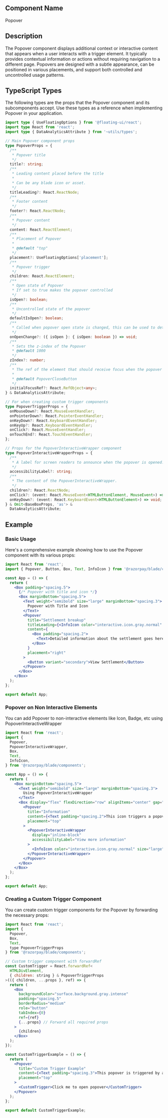 ## Component Name

Popover

## Description

The Popover component displays additional context or interactive content that appears when a user interacts with a trigger element. It typically provides contextual information or actions without requiring navigation to a different page. Popovers are designed with a subtle appearance, can be positioned in various placements, and support both controlled and uncontrolled usage patterns.

## TypeScript Types

The following types are the props that the Popover component and its subcomponents accept. Use these types as a reference when implementing Popover in your application.

```typescript
import type { UseFloatingOptions } from '@floating-ui/react';
import type React from 'react';
import type { DataAnalyticsAttribute } from '~utils/types';

// Main Popover component props
type PopoverProps = {
  /**
   * Popover title
   */
  title?: string;
  /**
   * Leading content placed before the title
   *
   * Can be any blade icon or asset.
   */
  titleLeading?: React.ReactNode;
  /**
   * Footer content
   */
  footer?: React.ReactNode;
  /**
   * Popover content
   */
  content: React.ReactElement;
  /**
   * Placement of Popover
   *
   * @default "top"
   */
  placement?: UseFloatingOptions['placement'];
  /**
   * Popover trigger
   */
  children: React.ReactElement;
  /**
   * Open state of Popover
   * If set to true makes the popover controlled
   */
  isOpen?: boolean;
  /**
   * Uncontrolled state of the popover
   */
  defaultIsOpen?: boolean;
  /**
   * Called when popover open state is changed, this can be used to detect when popover opens or closed
   */
  onOpenChange?: ({ isOpen }: { isOpen: boolean }) => void;
  /**
   * Sets the z-index of the Popover
   * @default 1000
   */
  zIndex?: number;
  /**
   * The ref of the element that should receive focus when the popover opens.
   *
   * @default PopoverCloseButton
   */
  initialFocusRef?: React.RefObject<any>;
} & DataAnalyticsAttribute;

// For when creating custom trigger components
type PopoverTriggerProps = {
  onMouseDown?: React.MouseEventHandler;
  onPointerDown?: React.PointerEventHandler;
  onKeyDown?: React.KeyboardEventHandler;
  onKeyUp?: React.KeyboardEventHandler;
  onClick?: React.MouseEventHandler;
  onTouchEnd?: React.TouchEventHandler;
};

// Props for the PopoverInteractiveWrapper component
type PopoverInteractiveWrapperProps = {
  /**
   * A label for screen readers to announce when the popover is opened.
   */
  accessibilityLabel?: string;
  /**
   * The content of the PopoverInteractiveWrapper.
   */
  children?: React.ReactNode;
  onClick?: (event: React.MouseEvent<HTMLButtonElement, MouseEvent>) => void;
  onKeyDown?: (event: React.KeyboardEvent<HTMLButtonElement>) => void;
} & Omit<BaseBoxProps, 'as'> &
  DataAnalyticsAttribute;
```

## Example

### Basic Usage

Here's a comprehensive example showing how to use the Popover component with its various props:

```jsx
import React from 'react';
import { Popover, Button, Box, Text, InfoIcon } from '@razorpay/blade/components';

const App = () => {
  return (
    <Box padding="spacing.5">
      {/* Popover with title and icon */}
      <Box marginBottom="spacing.5">
        <Text weight="semibold" size="large" marginBottom="spacing.3">
          Popover with Title and Icon
        </Text>
        <Popover
          title="Settlement breakup"
          titleLeading={<InfoIcon color="interactive.icon.gray.normal" size="medium" />}
          content={
            <Box padding="spacing.2">
              <Text>Detailed information about the settlement goes here.</Text>
            </Box>
          }
          placement="right"
        >
          <Button variant="secondary">View Settlement</Button>
        </Popover>
      </Box>
    </Box>
  );
};

export default App;
```

### Popover on Non Interactive Elements

You can add Popover to non-interactive elements like Icon, Badge, etc using PopoverInteractiveWrapper

```jsx
import React from 'react';
import {
  Popover,
  PopoverInteractiveWrapper,
  Box,
  Text,
  InfoIcon,
} from '@razorpay/blade/components';

const App = () => {
  return (
    <Box marginBottom="spacing.5">
      <Text weight="semibold" size="large" marginBottom="spacing.3">
        Using PopoverInteractiveWrapper
      </Text>
      <Box display="flex" flexDirection="row" alignItems="center" gap="spacing.3">
        <Popover
          title="Information"
          content={<Text padding="spacing.2">This icon triggers a popover.</Text>}
          placement="top"
        >
          <PopoverInteractiveWrapper
            display="inline-block"
            accessibilityLabel="View more information"
          >
            <InfoIcon color="interactive.icon.gray.normal" size="large" />
          </PopoverInteractiveWrapper>
        </Popover>
      </Box>
    </Box>
  );
};

export default App;
```

### Creating a Custom Trigger Component

You can create custom trigger components for the Popover by forwarding the necessary props:

```jsx
import React from 'react';
import {
  Popover,
  Box,
  Text,
  type PopoverTriggerProps
} from '@razorpay/blade/components';

// Custom trigger component with forwardRef
const CustomTrigger = React.forwardRef<
  HTMLDivElement,
  { children: string } & PopoverTriggerProps
>(({ children, ...props }, ref) => {
  return (
    <Box
      backgroundColor="surface.background.gray.intense"
      padding="spacing.5"
      borderRadius="medium"
      role="button"
      tabIndex={0}
      ref={ref}
      {...props} // Forward all required props
    >
      {children}
    </Box>
  );
});

const CustomTriggerExample = () => {
  return (
    <Popover
      title="Custom Trigger Example"
      content={<Text padding="spacing.3">This popover is triggered by a custom component.</Text>}
      placement="top"
    >
      <CustomTrigger>Click me to open popover</CustomTrigger>
    </Popover>
  );
};

export default CustomTriggerExample;
```
